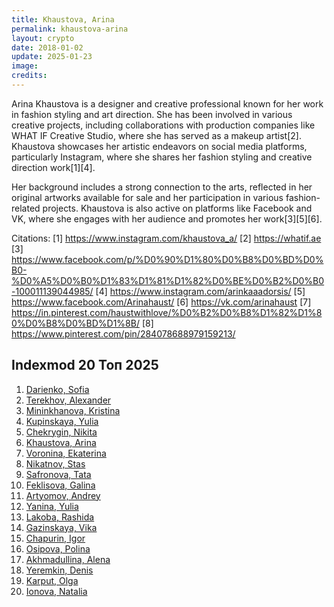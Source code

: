 ```yaml
---
title: Khaustova, Arina
permalink: khaustova-arina
layout: crypto
date: 2018-01-02
update: 2025-01-23
image:
credits:
---
```


Arina Khaustova is a designer and creative professional known for her work in fashion styling and art direction. She has been involved in various creative projects, including collaborations with production companies like WHAT IF Creative Studio, where she has served as a makeup artist[2]. Khaustova showcases her artistic endeavors on social media platforms, particularly Instagram, where she shares her fashion styling and creative direction work[1][4].

Her background includes a strong connection to the arts, reflected in her original artworks available for sale and her participation in various fashion-related projects. Khaustova is also active on platforms like Facebook and VK, where she engages with her audience and promotes her work[3][5][6].

Citations:
[1] https://www.instagram.com/khaustova_a/
[2] https://whatif.ae
[3] https://www.facebook.com/p/%D0%90%D1%80%D0%B8%D0%BD%D0%B0-%D0%A5%D0%B0%D1%83%D1%81%D1%82%D0%BE%D0%B2%D0%B0-100011139044985/
[4] https://www.instagram.com/arinkaaadorsis/
[5] https://www.facebook.com/Arinahaust/
[6] https://vk.com/arinahaust
[7] https://in.pinterest.com/haustwithlove/%D0%B2%D0%B8%D1%82%D1%80%D0%B8%D0%BD%D1%8B/
[8] https://www.pinterest.com/pin/284078688979159213/

## Indexmod 20 Топ 2025

1. [Darienko, Sofia](darienko-sofia)  
2. [Terekhov, Alexander](terekhov-alexander)  
3. [Mininkhanova, Kristina](mininkhanova-kristina)  
4. [Kupinskaya, Yulia](kupinskaya-yulia)  
5. [Chekrygin, Nikita](chekrygin-nikita)  
6. [Khaustova, Arina](khaustova-arina)  
7. [Voronina, Ekaterina](voronina-ekaterina)  
8. [Nikatnov, Stas](nikatnov-stas)  
9. [Safronova, Tata](safronova-tata)  
10. [Feklisova, Galina](feklisova-galina)  
11. [Artyomov, Andrey](artyomov-andrey)  
12. [Yanina, Yulia](yanina-yulia)  
13. [Lakoba, Rashida](lakoba-rashida)  
14. [Gazinskaya, Vika](gazinskaya-vika)  
15. [Chapurin, Igor](chapurin-igor)  
16. [Osipova, Polina](osipova-polina)  
17. [Akhmadullina, Alena](akhmadullina-alena-designer)  
18. [Yeremkin, Denis](yeremkin-denis)  
19. [Karput, Olga](karput-olga)  
20. [Ionova, Natalia](ionova-natalia)  
